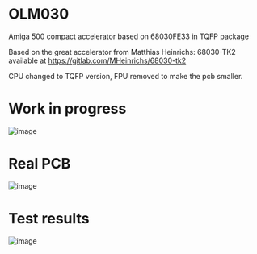 # OLM030
Amiga 500 compact accelerator based on 68030FE33 in TQFP package

Based on the great accelerator from Matthias Heinrichs: 68030-TK2 available at https://gitlab.com/MHeinrichs/68030-tk2

CPU changed to TQFP version, FPU removed to make the pcb smaller.

# Work in progress

![image](https://user-images.githubusercontent.com/81614352/224541039-dd512456-0e68-41b7-bb94-c1bc8a557cf9.png)


# Real PCB

![image](https://user-images.githubusercontent.com/81614352/224541071-97e07b29-4300-4a08-ba81-47a74e8a40a7.png)

# Test results

![image](https://user-images.githubusercontent.com/81614352/224541085-f21ab219-3ea0-4f82-9f79-f65024492c85.png)

